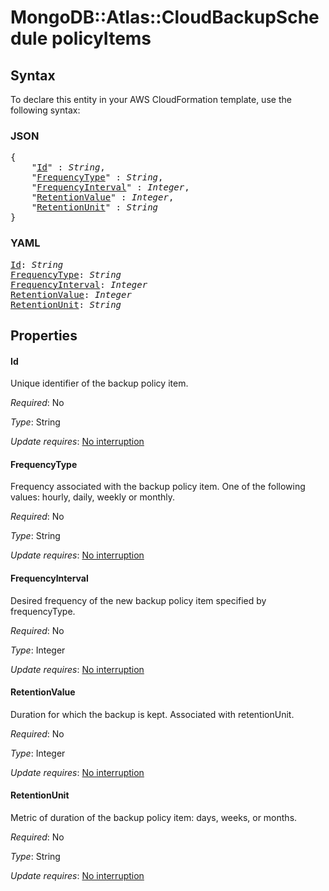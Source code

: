 # MongoDB::Atlas::CloudBackupSchedule policyItems

## Syntax

To declare this entity in your AWS CloudFormation template, use the following syntax:

### JSON

<pre>
{
    "<a href="#id" title="Id">Id</a>" : <i>String</i>,
    "<a href="#frequencytype" title="FrequencyType">FrequencyType</a>" : <i>String</i>,
    "<a href="#frequencyinterval" title="FrequencyInterval">FrequencyInterval</a>" : <i>Integer</i>,
    "<a href="#retentionvalue" title="RetentionValue">RetentionValue</a>" : <i>Integer</i>,
    "<a href="#retentionunit" title="RetentionUnit">RetentionUnit</a>" : <i>String</i>
}
</pre>

### YAML

<pre>
<a href="#id" title="Id">Id</a>: <i>String</i>
<a href="#frequencytype" title="FrequencyType">FrequencyType</a>: <i>String</i>
<a href="#frequencyinterval" title="FrequencyInterval">FrequencyInterval</a>: <i>Integer</i>
<a href="#retentionvalue" title="RetentionValue">RetentionValue</a>: <i>Integer</i>
<a href="#retentionunit" title="RetentionUnit">RetentionUnit</a>: <i>String</i>
</pre>

## Properties

#### Id

Unique identifier of the backup policy item.

_Required_: No

_Type_: String

_Update requires_: [No interruption](https://docs.aws.amazon.com/AWSCloudFormation/latest/UserGuide/using-cfn-updating-stacks-update-behaviors.html#update-no-interrupt)

#### FrequencyType

Frequency associated with the backup policy item. One of the following values: hourly, daily, weekly or monthly.

_Required_: No

_Type_: String

_Update requires_: [No interruption](https://docs.aws.amazon.com/AWSCloudFormation/latest/UserGuide/using-cfn-updating-stacks-update-behaviors.html#update-no-interrupt)

#### FrequencyInterval

Desired frequency of the new backup policy item specified by frequencyType.

_Required_: No

_Type_: Integer

_Update requires_: [No interruption](https://docs.aws.amazon.com/AWSCloudFormation/latest/UserGuide/using-cfn-updating-stacks-update-behaviors.html#update-no-interrupt)

#### RetentionValue

Duration for which the backup is kept. Associated with retentionUnit.

_Required_: No

_Type_: Integer

_Update requires_: [No interruption](https://docs.aws.amazon.com/AWSCloudFormation/latest/UserGuide/using-cfn-updating-stacks-update-behaviors.html#update-no-interrupt)

#### RetentionUnit

Metric of duration of the backup policy item: days, weeks, or months.

_Required_: No

_Type_: String

_Update requires_: [No interruption](https://docs.aws.amazon.com/AWSCloudFormation/latest/UserGuide/using-cfn-updating-stacks-update-behaviors.html#update-no-interrupt)

